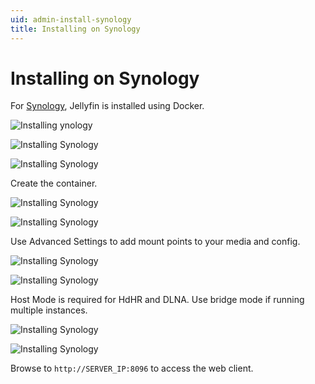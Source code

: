 ```yaml
---
uid: admin-install-synology
title: Installing on Synology
---
```


# Installing on Synology

For [Synology](https://www.synology.com/en-us/dsm), Jellyfin is installed using Docker.

![Installing ynology](~/images/install-synology-1.png)

![Installing Synology](~/images/install-synology-2.png)

![Installing Synology](~/images/install-synology-3.png)

Create the container.

![Installing Synology](~/images/install-synology-4.png)

![Installing Synology](~/images/install-synology-5.png)

Use Advanced Settings to add mount points to your media and config.

![Installing Synology](~/images/install-synology-6.png)

![Installing Synology](~/images/install-synology-7.png)

Host Mode is required for HdHR and DLNA. Use bridge mode if running multiple instances.

![Installing Synology](~/images/install-synology-8.png)

![Installing Synology](~/images/install-synology-9.png)

Browse to `http://SERVER_IP:8096` to access the web client.
